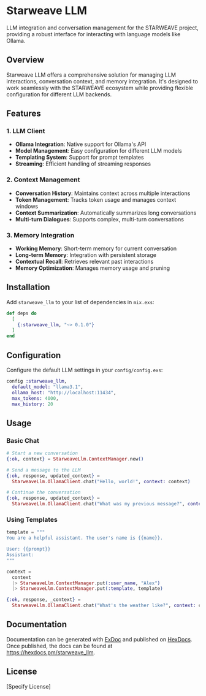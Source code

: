 # Starweave LLM

LLM integration and conversation management for the STARWEAVE project, providing a robust interface for interacting with language models like Ollama.

## Overview

Starweave LLM offers a comprehensive solution for managing LLM interactions, conversation context, and memory integration. It's designed to work seamlessly with the STARWEAVE ecosystem while providing flexible configuration for different LLM backends.

## Features

### 1. LLM Client

- **Ollama Integration**: Native support for Ollama's API
- **Model Management**: Easy configuration for different LLM models
- **Templating System**: Support for prompt templates
- **Streaming**: Efficient handling of streaming responses

### 2. Context Management

- **Conversation History**: Maintains context across multiple interactions
- **Token Management**: Tracks token usage and manages context windows
- **Context Summarization**: Automatically summarizes long conversations
- **Multi-turn Dialogues**: Supports complex, multi-turn conversations

### 3. Memory Integration

- **Working Memory**: Short-term memory for current conversation
- **Long-term Memory**: Integration with persistent storage
- **Contextual Recall**: Retrieves relevant past interactions
- **Memory Optimization**: Manages memory usage and pruning

## Installation

Add `starweave_llm` to your list of dependencies in `mix.exs`:

```elixir
def deps do
  [
    {:starweave_llm, "~> 0.1.0"}
  ]
end
```

## Configuration

Configure the default LLM settings in your `config/config.exs`:

```elixir
config :starweave_llm,
  default_model: "llama3.1",
  ollama_host: "http://localhost:11434",
  max_tokens: 4000,
  max_history: 20
```

## Usage

### Basic Chat

```elixir
# Start a new conversation
{:ok, context} = StarweaveLlm.ContextManager.new()

# Send a message to the LLM
{:ok, response, updated_context} = 
  StarweaveLlm.OllamaClient.chat("Hello, world!", context: context)

# Continue the conversation
{:ok, response, updated_context} = 
  StarweaveLlm.OllamaClient.chat("What was my previous message?", context: updated_context)
```

### Using Templates

```elixir
template = """
You are a helpful assistant. The user's name is {{name}}.

User: {{prompt}}
Assistant:
"""

context = 
  context
  |> StarweaveLlm.ContextManager.put(:user_name, "Alex")
  |> StarweaveLlm.ContextManager.put(:template, template)

{:ok, response, _context} = 
  StarweaveLlm.OllamaClient.chat("What's the weather like?", context: context)
```

## Documentation

Documentation can be generated with [ExDoc](https://github.com/elixir-lang/ex_doc) and published on [HexDocs](https://hexdocs.pm). Once published, the docs can be found at <https://hexdocs.pm/starweave_llm>.

## License

[Specify License]

